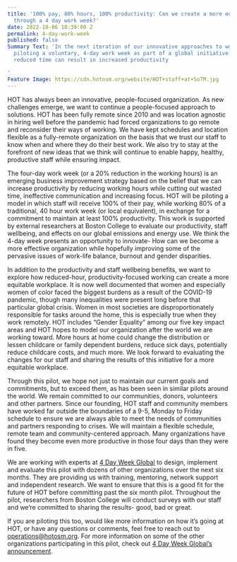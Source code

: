 ```yaml
---
title: '100% pay, 80% hours, 100% productivity: Can we create a more equitable workplace
  through a 4 day work week?'
date: 2022-10-06 18:39:00 Z
permalink: 4-day-work-week
published: false
Summary Text: 'In the next iteration of our innovative approaches to work, HOT is
  piloting a voluntary, 4-day work week as part of a global initiative exploring how
  reduced time can result in increased productivity

'
Feature Image: https://cdn.hotosm.org/website/HOT+staff+at+SoTM.jpg
---
```


HOT has always been an innovative, people-focused organization. As new challenges emerge, we want to continue a people-focused approach to solutions. HOT has been fully remote since 2010 and was location agnostic in hiring well before the pandemic had forced organizations to go remote and reconsider their ways of working. We have kept schedules and location flexible as a fully-remote organization on the basis that we trust our staff to know when and where they do their best work. We also try to stay at the forefront of new ideas that we think will continue to enable happy, healthy, productive staff while ensuring impact. 

The four-day work week (or a 20% reduction in the working hours) is an emerging business improvement strategy based on the belief that we can increase productivity by reducing working hours while cutting out wasted time, ineffective communication and increasing focus. HOT will be piloting a model in which staff will receive 100% of their pay, while working 80% of a traditional, 40 hour work week (or local equivalent), in exchange for a commitment to maintain at least 100% productivity. This work is supported by external researchers at Boston College to evaluate our productivity, staff wellbeing, and effects on our global emissions and energy use. We think the 4-day week presents an opportunity to innovate- How can we become a more effective organization while hopefully improving some of the pervasive issues of work-life balance, burnout and gender disparities. 

In addition to the productivity and staff wellbeing benefits, we want to explore how reduced-hour, productivity-focused working can create a more equitable workplace. It is now well documented that women and especially women of color faced the biggest burdens as a result of the COVID-19 pandemic, though many inequalities were present long before that particular global crisis. Women in most societies are disproportionately responsible for tasks around the home, this is especially true when they work remotely. HOT includes “Gender Equality” among our five key impact areas and HOT hopes to model our organization after the world we are working toward. More hours at home could change the distribution or lessen childcare or family dependent burdens, reduce sick days, potentially reduce childcare costs, and much more. We look forward to evaluating the changes for our staff and sharing the results of this initiative for a more equitable workplace.  

Through this pilot, we hope not just to maintain our current goals and commitments, but to exceed them, as has been seen in similar pilots around the world. We remain committed to our communities, donors, volunteers and other partners. Since our founding, HOT staff and community members have worked far outside the boundaries of a 9-5, Monday to Friday schedule to ensure we are always able to meet the needs of communities and partners responding to crises. We will maintain a flexible schedule, remote team and community-centered approach. Many organizations have found they become even more productive in those four days than they were in five. 

We are working with experts at [4 Day Week Global](https://www.4dayweek.com/) to design, implement and evaluate this pilot with dozens of other organizations over the next six months. They are providing us with training, mentoring, network support and independent research. We want to ensure that this is a good fit for the future of HOT before committing past the six month pilot. Throughout the pilot, researchers from Boston College will conduct surveys with our staff and we’re committed to sharing the results- good, bad or great. 

If you are piloting this too, would like more information on how it’s going at HOT, or have any questions or comments, feel free to reach out to operations@hotosm.org. For more information on some of the other organizations participating in this pilot, check out [4 Day Week Global’s announcement](https://www.4dayweek.com/news-posts/us-second-trial-intake). 